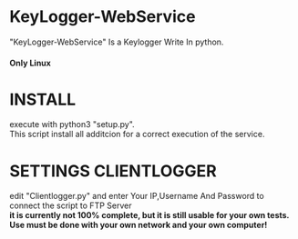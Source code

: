 # KeyLogger-WebService
"KeyLogger-WebService" Is a Keylogger Write In python. 
<br>
<h4>Only Linux</h4>
<h1>INSTALL</h1>
execute with python3 "setup.py".
<br>
This script install all additcion for a correct execution of the service.
<h1>SETTINGS CLIENTLOGGER</h1>
edit "Clientlogger.py" and enter Your IP,Username And Password to connect the script to FTP Server
<br>
<strong>it is currently not 100% complete, but it is still usable for your own tests.</Strong>
<br>
<strong>Use must be done with your own network and your own computer!</strong>
